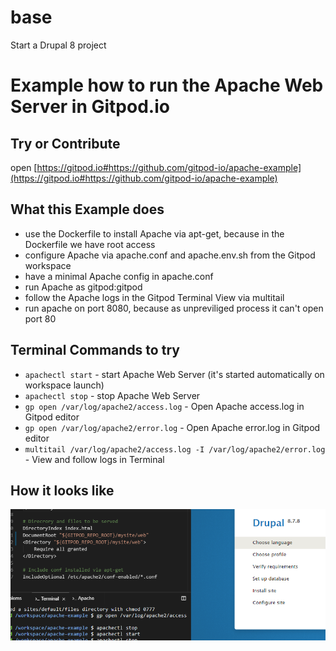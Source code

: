 # base
Start a Drupal 8 project

# Example how to run the Apache Web Server in Gitpod.io

## Try or Contribute

open [https://gitpod.io#https://github.com/gitpod-io/apache-example](https://gitpod.io#https://github.com/gitpod-io/apache-example)

## What this Example does

* use the Dockerfile to install Apache via apt-get, because in the Dockerfile we have root access
* configure Apache via apache.conf and apache.env.sh from the Gitpod workspace
* have a minimal Apache config in apache.conf
* run Apache as gitpod:gitpod
* follow the Apache logs in the Gitpod Terminal View via multitail
* run apache on port 8080, because as unpreviliged process it can't open port 80

## Terminal Commands to try
* `apachectl start` - start Apache Web Server (it's started automatically on workspace launch)
* `apachectl stop` - stop Apache Web Server
* `gp open /var/log/apache2/access.log` - Open Apache access.log in Gitpod editor
* `gp open /var/log/apache2/error.log` - Open Apache error.log in Gitpod editor
* `multitail /var/log/apache2/access.log -I /var/log/apache2/error.log` - View and follow logs in Terminal

## How it looks like

![Screenshot](/screenshot.png)
